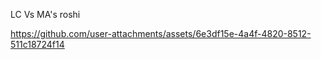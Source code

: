 LC Vs MA's roshi





https://github.com/user-attachments/assets/6e3df15e-4a4f-4820-8512-511c18724f14
